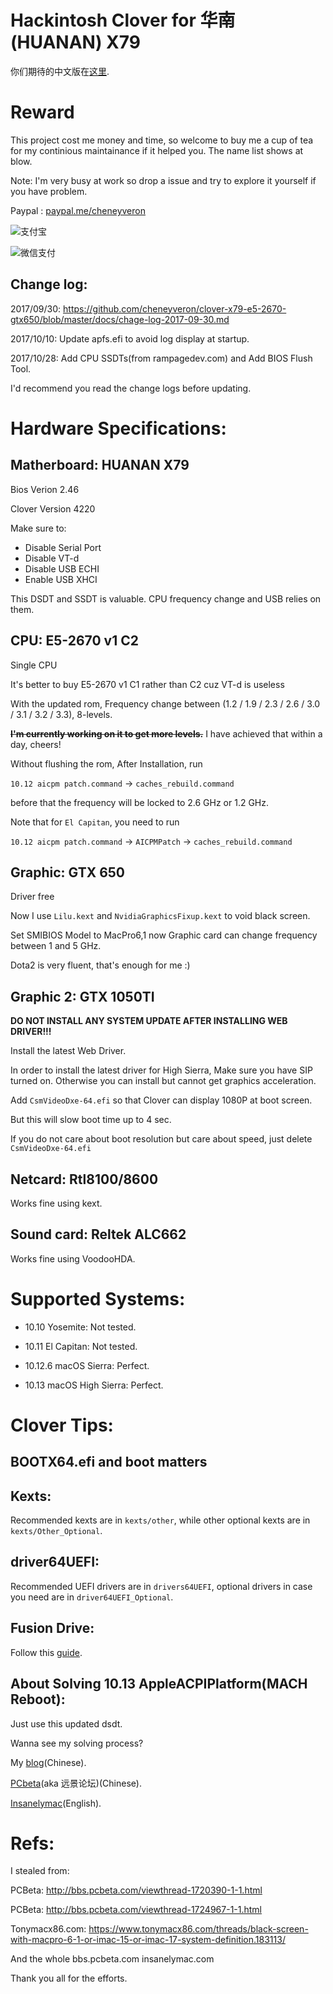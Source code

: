 # Hackintosh Clover for 华南(HUANAN) X79

你们期待的中文版在[这里](https://github.com/cheneyveron/clover-x79-e5-2670-gtx650/blob/master/docs/读我.md).

# Reward

This project cost me money and time, so welcome to buy me a cup of tea for my continious maintainance if it helped you. The name list shows at blow.

Note: I'm very busy at work so drop a issue and try to explore it yourself if you have problem.

Paypal : [paypal.me/cheneyveron](https://paypal.me/cheneyveron)

![支付宝](https://github.com/cheneyveron/clover-x79-e5-2670-gtx650/blob/master/docs/IMG_0112.jpg)

![微信支付](https://github.com/cheneyveron/clover-x79-e5-2670-gtx650/blob/master/docs/IMG_0113.jpg)

## Change log:

2017/09/30: https://github.com/cheneyveron/clover-x79-e5-2670-gtx650/blob/master/docs/chage-log-2017-09-30.md

2017/10/10: Update apfs.efi to avoid log display at startup.

2017/10/28: Add CPU SSDTs(from rampagedev.com) and Add BIOS Flush Tool.

I'd recommend you read the change logs before updating.

# Hardware Specifications:

## Matherboard: HUANAN X79

Bios Verion 2.46

Clover Version 4220

Make sure to:

- Disable Serial Port
- Disable VT-d
- Disable USB ECHI
- Enable USB XHCI

This DSDT and SSDT is valuable. CPU frequency change and USB relies on them.

## CPU: E5-2670 v1 C2

Single CPU

It's better to buy E5-2670 v1 C1 rather than C2 cuz VT-d is useless

With the updated rom, Frequency change between (1.2 / 1.9 / 2.3 / 2.6 / 3.0 / 3.1 / 3.2 / 3.3), 8-levels.

~~**I'm currently working on it to get more levels.**~~ I have achieved that within a day, cheers!

Without flushing the rom, After Installation, run

`10.12 aicpm patch.command` -> `caches_rebuild.command`

before that the frequency will be locked to 2.6 GHz or 1.2 GHz.

Note that for `El Capitan`, you need to run

`10.12 aicpm patch.command` -> `AICPMPatch` -> `caches_rebuild.command`

## Graphic: GTX 650

Driver free

Now I use `Lilu.kext` and `NvidiaGraphicsFixup.kext` to void black screen.

Set SMIBIOS Model to MacPro6,1 now Graphic card can change frequency between 1 and 5 GHz.

Dota2 is very fluent, that's enough for me :)

## Graphic 2: GTX 1050TI

**DO NOT INSTALL ANY SYSTEM UPDATE AFTER INSTALLING WEB DRIVER!!!**

Install the latest Web Driver.

In order to install the latest driver for High Sierra, Make sure you have SIP turned on. Otherwise you can install but cannot get graphics acceleration.

Add `CsmVideoDxe-64.efi` so that Clover can display 1080P at boot screen.

But this will slow boot time up to 4 sec.

If you do not care about boot resolution but care about speed, just delete `CsmVideoDxe-64.efi`

## Netcard: Rtl8100/8600

Works fine using kext.

## Sound card: Reltek ALC662

Works fine using VoodooHDA.

# Supported Systems:

- 10.10 Yosemite: Not tested.

- 10.11 El Capitan: Not tested.

- 10.12.6 macOS Sierra: Perfect.

- 10.13 macOS High Sierra: Perfect.

# Clover Tips:

## BOOTX64.efi and boot matters

## Kexts:

Recommended kexts are in `kexts/other`, while other optional kexts are in `kexts/Other_Optional`.

## driver64UEFI:

Recommended UEFI drivers are in `drivers64UEFI`, optional drivers in case you need are in `driver64UEFI_Optional`.

## Fusion Drive:

Follow this [guide](https://github.com/cheneyveron/clover-x79-e5-2670-gtx650/blob/master/docs/fusion-drive-set-up.md).

## About Solving 10.13 AppleACPIPlatform(MACH Reboot):

Just use this updated dsdt.

Wanna see my solving process?

My [blog](https://www.itmanbu.com/appleacpiplatform.html)(Chinese).

[PCbeta](http://bbs.pcbeta.com/viewthread-1753833-1-1.html)(aka 远景论坛)(Chinese).

[Insanelymac](http://www.insanelymac.com/forum/topic/326200-new-possibilities-for-x79-appleacpiplatform-panic)(English).

# Refs:

I stealed from:

PCBeta: http://bbs.pcbeta.com/viewthread-1720390-1-1.html

PCBeta: http://bbs.pcbeta.com/viewthread-1724967-1-1.html

Tonymacx86.com: https://www.tonymacx86.com/threads/black-screen-with-macpro-6-1-or-imac-15-or-imac-17-system-definition.183113/

And the whole bbs.pcbeta.com insanelymac.com

Thank you all for the efforts.
